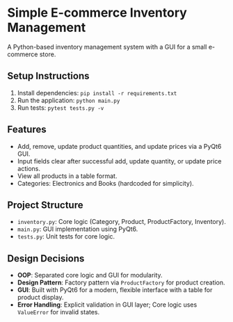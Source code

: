# Simple E-commerce Inventory Management

A Python-based inventory management system with a GUI for a small e-commerce store.

## Setup Instructions
1. Install dependencies: `pip install -r requirements.txt`
2. Run the application: `python main.py`
3. Run tests: `pytest tests.py -v`

## Features
- Add, remove, update product quantities, and update prices via a PyQt6 GUI.
- Input fields clear after successful add, update quantity, or update price actions.
- View all products in a table format.
- Categories: Electronics and Books (hardcoded for simplicity).

## Project Structure
- `inventory.py`: Core logic (Category, Product, ProductFactory, Inventory).
- `main.py`: GUI implementation using PyQt6.
- `tests.py`: Unit tests for core logic.

## Design Decisions
- **OOP**: Separated core logic and GUI for modularity.
- **Design Pattern**: Factory pattern via `ProductFactory` for product creation.
- **GUI**: Built with PyQt6 for a modern, flexible interface with a table for product display.
- **Error Handling**: Explicit validation in GUI layer; Core logic uses `ValueError` for invalid states.
